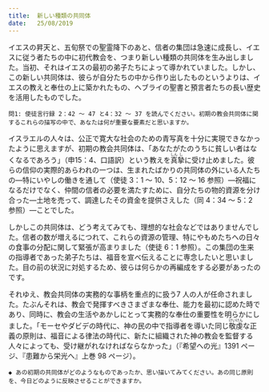 ```yaml
---
title:  新しい種類の共同体
date:   25/08/2019
---
```


イエスの昇天と、五旬祭での聖霊降下のあと、信者の集団は急速に成長し、イエスに従う者たちの中に初代教会を、つまり新しい種類の共同体を生み出しました。当初、それはイエスの最初の弟子たちによって導かれていました。しかし、この新しい共同体は、彼らが自分たちの中から作り出したものというよりは、イエスの教えと奉仕の上に築かれたもの、ヘブライの聖書と預言者たちの長い歴史を活用したものでした。

`問1: 使徒言行録 2：42 ～ 47 と4：32 ～ 37 を読んでください。初期の教会共同体に関するこれらの描写の中で、あなたは何が重要な要素だと思いますか。`

イスラエルの人々は、公正で寛大な社会のための青写真を十分に実現できなかったように思えますが、初期の教会共同体は、「あなたがたのうちに貧しい者はなくなるであろう」（申15：4、口語訳）という教えを<ruby>真<rt>しん</rt>摯<rt>し</rt></ruby>に受け止めました。彼らの信仰の実際的あらわれの一つは、生まれたばかりの共同体の外にいる人たちの―特にいやしの働きを通して（使徒 3：1 ～ 10、5：12 ～ 16 参照）―祝福になるだけでなく、仲間の信者の必要を満たすために、自分たちの物的資源を分け合った―土地を売って、調達したその資金を提供さえした（同 4：34 ～ 5：2 参照）―ことでした。

しかしこの共同体は、どう考えてみても、理想的な社会などではありませんでした。信者の数が増えるにつれて、これらの資源の管理、特にやもめたちへの日々の食事の分配に関して緊張が高まりました（使徒 6：1 参照）。この集団の生来の指導者であった弟子たちは、福音を宣べ伝えることに専念したいと思いました。目の前の状況に対処するため、彼らは何らかの再編成をする必要があったのです。

それゆえ、教会共同体の実務的な事柄を重点的に扱う7 人の人が任命されました。たぶんそれは、教会で発揮すべきさまざまな奉仕、能力を最初に認めた時であり、同時に、教会の生活やあかしにとって実務的な奉仕の重要性を明らかにしました。「モーセやダビデの時代に、神の民の中で指導者を導いた同じ<ruby>敬虔<rt>けいけん</rt></ruby>な正義の原則は、福音による律法の時代に、新たに組織された神の教会を監督する人々によっても、受け継がれなければならなかった」（『希望への光』1391 ページ、『患難から栄光へ』上巻 98 ページ）。

`◆ あの初期の共同体がどのようなものであったか、思い描いてみてください。あの同じ原則を、今日どのように反映させることができますか。`